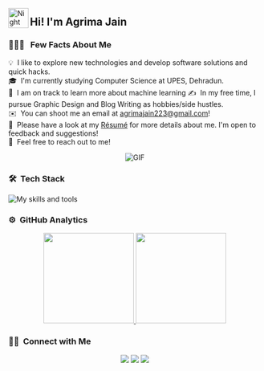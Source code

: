 
<img alt="Night Coding" src="./assets/Hand%20Wave.gif" width='40' align="left"/><h2>Hi! I'm Agrima Jain</h2>

### 👨🏻‍💻 &nbsp; Few Facts About Me

💡 &nbsp;I like to explore new technologies and develop software solutions and quick hacks.\
🎓 &nbsp;I'm currently studying Computer Science at UPES, Dehradun.\
🌱 &nbsp;I am on track to learn more about machine learning
✍️ &nbsp;In my free time, I pursue Graphic Design and Blog Writing as hobbies/side hustles.\
✉️ &nbsp;You can shoot me an email at agrimajain223@gmail.com! \
📄 &nbsp;Please have a look at my [Résumé]() for more details about me. I'm open to feedback and suggestions! \
💬 &nbsp;Feel free to reach out to me! 

<p align="center">
  <img src="https://media.giphy.com/media/JqmupuTVZYaQX5s094/giphy.gif" alt="GIF">
</p>


### 🛠 &nbsp;Tech Stack

![My skills and tools](https://skillicons.dev/icons?i=python,mongodb,java,c,react,django,js,html,css,netlify,mysql,vscode,bootstrap,figma,photoshop,priemerepro&theme=light&perline=13)


### ⚙️ &nbsp;GitHub Analytics

<p align="center">
  <a href="https://github.com/ughrima">
    <img height="180em" src="https://github-readme-stats-eight-theta.vercel.app/api?username=ughrima&show_icons=true&theme=algolia&include_all_commits=true&count_private=true"/>
    <img height="180em" src="https://github-readme-stats-eight-theta.vercel.app/api/top-langs/?username=ughrima&layout=compact&langs_count=8&theme=algolia"/>
  </a>
</p>


### 🤝🏻 &nbsp;Connect with Me

<p align="center">
<a href="https://ughrima.github.io/"><img src="https://img.shields.io/badge/-ughrima.github.io-3423A6?style=flat&logo=Google-Chrome&logoColor=white"/></a>
<a href="https://www.linkedin.com/in/agrima-jain-/"><img src="https://img.shields.io/badge/-Agrima%20Jain-0077B5?style=flat&logo=Linkedin&logoColor=white"/></a>
<a href="mailto:agrimajain223@gmail.com"><img src="https://img.shields.io/badge/-agrimajain223@gmail.com-D14836?style=flat&logo=Gmail&logoColor=white"/></a>

</p>
